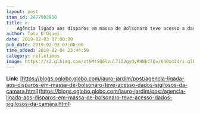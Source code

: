 ```yaml
---
layout: post
item_id: 2477903910
title: >-
    Agência ligada aos disparos em massa de Bolsonaro teve acesso a dados sigilosos da Câmara : Lauro Jardim
author: Tatu D'Oquei
date: 2019-02-03 07:00:00
pub_date: 2019-02-03 07:00:00
time_added: 2019-02-04 23:44:59
category: refletimos
image: https://s2.glbimg.com/ztSMtSQ6lzul71I2gyQyRHNkClQ=/640x424/i.glbimg.com/og/ig/infoglobo1/f/original/2019/02/01/19298600_mb_rio_de_janeiro_rj_15-12-2011_decoracao_da_am4_-_agencia_digital_montada_dentro_da_f.jpg
---
```


**Link:** [https://blogs.oglobo.globo.com/lauro-jardim/post/agencia-ligada-aos-disparos-em-massa-de-bolsonaro-teve-acesso-dados-sigilosos-da-camara.html](https://blogs.oglobo.globo.com/lauro-jardim/post/agencia-ligada-aos-disparos-em-massa-de-bolsonaro-teve-acesso-dados-sigilosos-da-camara.html)

